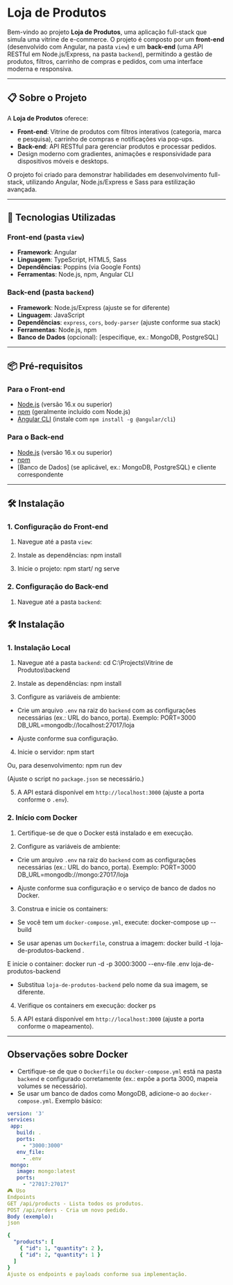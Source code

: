 # Loja de Produtos

Bem-vindo ao projeto **Loja de Produtos**, uma aplicação full-stack que simula uma vitrine de e-commerce. O projeto é composto por um **front-end** (desenvolvido com Angular, na pasta `view`) e um **back-end** (uma API RESTful em Node.js/Express, na pasta `backend`), permitindo a gestão de produtos, filtros, carrinho de compras e pedidos, com uma interface moderna e responsiva.

---

## 📋 Sobre o Projeto

A **Loja de Produtos** oferece:
- **Front-end**: Vitrine de produtos com filtros interativos (categoria, marca e pesquisa), carrinho de compras e notificações via pop-ups.
- **Back-end**: API RESTful para gerenciar produtos e processar pedidos.
- Design moderno com gradientes, animações e responsividade para dispositivos móveis e desktops.

O projeto foi criado para demonstrar habilidades em desenvolvimento full-stack, utilizando Angular, Node.js/Express e Sass para estilização avançada.

---

## 🚀 Tecnologias Utilizadas

### Front-end (pasta `view`)
- **Framework**: Angular
- **Linguagem**: TypeScript, HTML5, Sass
- **Dependências**: Poppins (via Google Fonts)
- **Ferramentas**: Node.js, npm, Angular CLI

### Back-end (pasta `backend`)
- **Framework**: Node.js/Express (ajuste se for diferente)
- **Linguagem**: JavaScript
- **Dependências**: `express`, `cors`, `body-parser` (ajuste conforme sua stack)
- **Ferramentas**: Node.js, npm
- **Banco de Dados** (opcional): [especifique, ex.: MongoDB, PostgreSQL]

---

## 📦 Pré-requisitos

### Para o Front-end
- [Node.js](https://nodejs.org/) (versão 16.x ou superior)
- [npm](https://www.npmjs.com/) (geralmente incluído com Node.js)
- [Angular CLI](https://angular.io/cli) (instale com `npm install -g @angular/cli`)

### Para o Back-end
- [Node.js](https://nodejs.org/) (versão 16.x ou superior)
- [npm](https://www.npmjs.com/)
- [Banco de Dados] (se aplicável, ex.: MongoDB, PostgreSQL) e cliente correspondente

---

## 🛠️ Instalação

### 1. Configuração do Front-end
1. Navegue até a pasta `view`:

2. Instale as dependências:
npm install

3. Inicie o projeto:
 npm start/ ng serve

### 2. Configuração do Back-end
1. Navegue até a pasta `backend`:

## 🛠️ Instalação

### 1. Instalação Local
1. Navegue até a pasta `backend`:
cd C:\Projects\Vitrine de Produtos\backend


2. Instale as dependências:
npm install

3. Configure as variáveis de ambiente:
- Crie um arquivo `.env` na raiz do `backend` com as configurações necessárias (ex.: URL do banco, porta). Exemplo:
PORT=3000
DB_URL=mongodb://localhost:27017/loja

- Ajuste conforme sua configuração.

4. Inicie o servidor:
npm start

Ou, para desenvolvimento:
npm run dev

(Ajuste o script no `package.json` se necessário.)

5. A API estará disponível em `http://localhost:3000` (ajuste a porta conforme o `.env`).

### 2. Início com Docker
1. Certifique-se de que o Docker está instalado e em execução.

2. Configure as variáveis de ambiente:
- Crie um arquivo `.env` na raiz do `backend` com as configurações necessárias (ex.: URL do banco, porta). Exemplo:
PORT=3000
DB_URL=mongodb://mongo:27017/loja

- Ajuste conforme sua configuração e o serviço de banco de dados no Docker.

3. Construa e inicie os containers:
- Se você tem um `docker-compose.yml`, execute:
docker-compose up --build


- Se usar apenas um `Dockerfile`, construa a imagem:
docker build -t loja-de-produtos-backend .

E inicie o container:
docker run -d -p 3000:3000 --env-file .env loja-de-produtos-backend


- Substitua `loja-de-produtos-backend` pelo nome da sua imagem, se diferente.

4. Verifique os containers em execução:
docker ps


5. A API estará disponível em `http://localhost:3000` (ajuste a porta conforme o mapeamento).

---

## Observações sobre Docker
- Certifique-se de que o `Dockerfile` ou `docker-compose.yml` está na pasta `backend` e configurado corretamente (ex.: expõe a porta 3000, mapeia volumes se necessário).
- Se usar um banco de dados como MongoDB, adicione-o ao `docker-compose.yml`. Exemplo básico:
```yaml
version: '3'
services:
 app:
   build: .
   ports:
     - "3000:3000"
   env_file:
     - .env
 mongo:
   image: mongo:latest
   ports:
     - "27017:27017"
🎮 Uso
Endpoints
GET /api/products - Lista todos os produtos.
POST /api/orders - Cria um novo pedido.
Body (exemplo):
json

{
  "products": [
    { "id": 1, "quantity": 2 },
    { "id": 2, "quantity": 1 }
  ]
}
Ajuste os endpoints e payloads conforme sua implementação.
